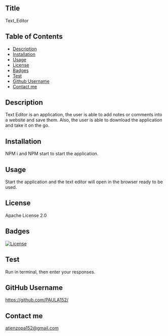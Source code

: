 ## Title

Text_Editor

## Table of Contents

- [Description](#description)
- [Installation](installation)
- [Usage](#usage)
- [License](#license)
- [Badges](#license)
- [Test](#test)
- [Github Username](#github%username)
- [Contact me](#contact%me)

## Description

Text Editor is an application, the user is able to add notes or comments into a website and save them. Also, the user is able to download the application and take it on the go.

## Installation

NPM i and NPM start to start the application.

## Usage

Start the application and the text editor will open in the browser ready to be used.
## License

Apache License 2.0

## Badges

[![License](https://img.shields.io/badge/License-Apache_2.0-blue.svg)](https://opensource.org/licenses/Apache-2.0)

## Test

Run in terminal, then enter your responses.

## GitHub Username

https://github.com/PAULA152/

## Contact me

atienzopa152@gmail.com
